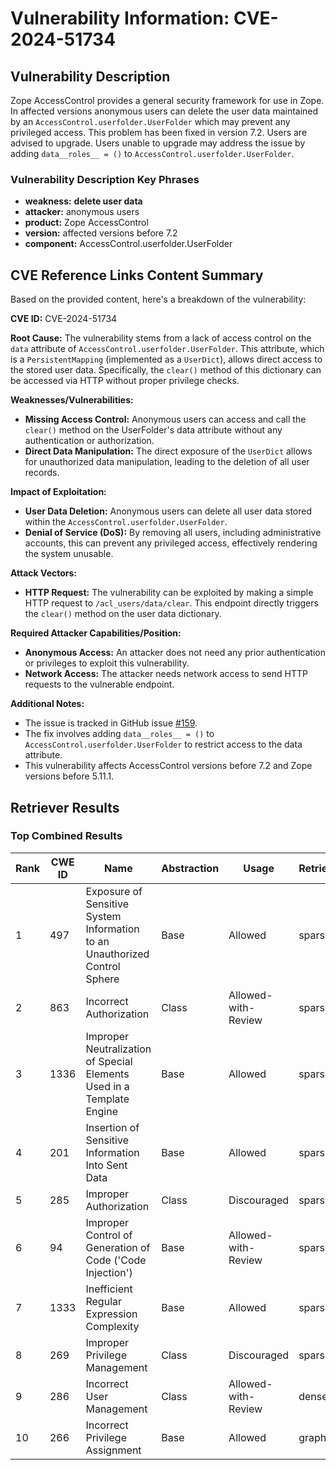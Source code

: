 # Vulnerability Information: CVE-2024-51734

## Vulnerability Description
Zope AccessControl provides a general security framework for use in Zope. In affected versions anonymous users can delete the user data maintained by an `AccessControl.userfolder.UserFolder` which may prevent any privileged access. This problem has been fixed in version 7.2. Users are advised to upgrade. Users unable to upgrade may address the issue by adding `data__roles__ = ()` to `AccessControl.userfolder.UserFolder`.

### Vulnerability Description Key Phrases
- **weakness:** **delete user data**
- **attacker:** anonymous users
- **product:** Zope AccessControl
- **version:** affected versions before 7.2
- **component:** AccessControl.userfolder.UserFolder

## CVE Reference Links Content Summary
Based on the provided content, here's a breakdown of the vulnerability:

**CVE ID:** CVE-2024-51734

**Root Cause:**
The vulnerability stems from a lack of access control on the `data` attribute of `AccessControl.userfolder.UserFolder`. This attribute, which is a `PersistentMapping` (implemented as a `UserDict`), allows direct access to the stored user data. Specifically, the `clear()` method of this dictionary can be accessed via HTTP without proper privilege checks.

**Weaknesses/Vulnerabilities:**
- **Missing Access Control:** Anonymous users can access and call the `clear()` method on the UserFolder's data attribute without any authentication or authorization.
- **Direct Data Manipulation:** The direct exposure of the `UserDict` allows for unauthorized data manipulation, leading to the deletion of all user records.

**Impact of Exploitation:**
- **User Data Deletion:**  Anonymous users can delete all user data stored within the `AccessControl.userfolder.UserFolder`.
- **Denial of Service (DoS):** By removing all users, including administrative accounts, this can prevent any privileged access, effectively rendering the system unusable.

**Attack Vectors:**
- **HTTP Request:** The vulnerability can be exploited by making a simple HTTP request to `/acl_users/data/clear`. This endpoint directly triggers the `clear()` method on the user data dictionary.

**Required Attacker Capabilities/Position:**
- **Anonymous Access:** An attacker does not need any prior authentication or privileges to exploit this vulnerability.
- **Network Access:** The attacker needs network access to send HTTP requests to the vulnerable endpoint.

**Additional Notes:**
- The issue is tracked in GitHub issue [#159](https://github.com/zopefoundation/AccessControl/issues/159).
- The fix involves adding `data__roles__ = ()` to `AccessControl.userfolder.UserFolder` to restrict access to the data attribute.
- This vulnerability affects AccessControl versions before 7.2 and Zope versions before 5.11.1.

## Retriever Results

### Top Combined Results

| Rank | CWE ID | Name | Abstraction | Usage  | Retrievers | Individual Scores |
|------|--------|------|-------------|-------|------------|-------------------|
| 1 | 497 | Exposure of Sensitive System Information to an Unauthorized Control Sphere | Base | Allowed | sparse | 0.314 |
| 2 | 863 | Incorrect Authorization | Class | Allowed-with-Review | sparse | 0.302 |
| 3 | 1336 | Improper Neutralization of Special Elements Used in a Template Engine | Base | Allowed | sparse | 0.299 |
| 4 | 201 | Insertion of Sensitive Information Into Sent Data | Base | Allowed | sparse | 0.293 |
| 5 | 285 | Improper Authorization | Class | Discouraged | sparse | 0.292 |
| 6 | 94 | Improper Control of Generation of Code ('Code Injection') | Base | Allowed-with-Review | sparse | 0.289 |
| 7 | 1333 | Inefficient Regular Expression Complexity | Base | Allowed | sparse | 0.287 |
| 8 | 269 | Improper Privilege Management | Class | Discouraged | sparse | 0.287 |
| 9 | 286 | Incorrect User Management | Class | Allowed-with-Review | dense | 0.415 |
| 10 | 266 | Incorrect Privilege Assignment | Base | Allowed | graph | 0.002 |

